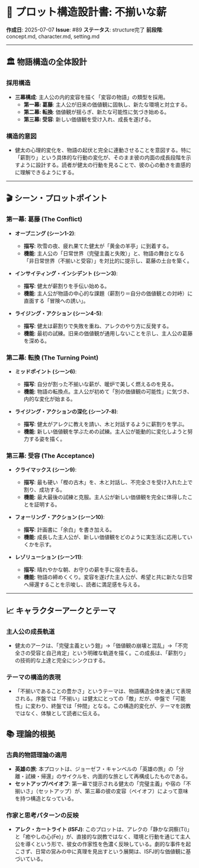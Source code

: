 # 📖 プロット構造設計書: 不揃いな薪

**作成日**: 2025-07-07
**Issue**: #89
**ステータス**: structure完了
**前段階**: concept.md, character.md, setting.md

---

## 🏛️ 物語構造の全体設計

### 採用構造
*   **三幕構成**: 主人公の内的変容を描く「変容の物語」の類型を採用。
    *   **第一幕: 葛藤**: 主人公が旧来の価値観に固執し、新たな環境と対立する。
    *   **第二幕: 転換**: 価値観が揺らぎ、新たな可能性に気づき始める。
    *   **第三幕: 受容**: 新しい価値観を受け入れ、成長を遂げる。

### 構造的意図
*   健太の心理的変化を、物語の起伏と完全に連動させることを意図する。特に「薪割り」という具体的な行動の変化が、そのまま彼の内面の成長段階を示すように設計する。読者が健太の行動を見ることで、彼の心の動きを直感的に理解できるようにする。

---

## 🎬 シーン・プロットポイント

### 第一幕: 葛藤 (The Conflict)

*   **オープニング (シーン1-2)**: 
    *   **描写**: 吹雪の夜、疲れ果てた健太が「黄金の羊亭」に到着する。
    *   **機能**: 主人公の「日常世界（完璧主義と失敗）」と、物語の舞台となる「非日常世界（不揃いと受容）」を対比的に提示し、葛藤の土台を築く。

*   **インサイティング・インシデント (シーン3)**:
    *   **描写**: 健太が薪割りを手伝い始める。
    *   **機能**: 主人公が物語の中心的な課題（薪割り＝自分の価値観との対峙）に直面する「冒険への誘い」。

*   **ライジング・アクション (シーン4-5)**:
    *   **描写**: 健太は薪割りで失敗を重ね、アレクのやり方に反発する。
    *   **機能**: 最初の試練。旧来の価値観が通用しないことを示し、主人公の葛藤を深める。

### 第二幕: 転換 (The Turning Point)

*   **ミッドポイント (シーン6)**:
    *   **描写**: 自分が割った不揃いな薪が、暖炉で美しく燃えるのを見る。
    *   **機能**: 物語の転換点。主人公が初めて「別の価値観の可能性」に気づき、内的な変化が始まる。

*   **ライジング・アクションの深化 (シーン7-8)**:
    *   **描写**: 健太がアレクに教えを請い、木と対話するように薪割りを学ぶ。
    *   **機能**: 新しい価値観を学ぶための試練。主人公が能動的に変化しようと努力する姿を描く。

### 第三幕: 受容 (The Acceptance)

*   **クライマックス (シーン9)**:
    *   **描写**: 最も硬い「樫の古木」を、木と対話し、不完全さを受け入れた上で割り、成功する。
    *   **機能**: 最大最後の試練と克服。主人公が新しい価値観を完全に体得したことを証明する。

*   **フォーリング・アクション (シーン10)**:
    *   **描写**: 計画書に「余白」を書き加える。
    *   **機能**: 成長した主人公が、新しい価値観をどのように実生活に応用していくかを示す。

*   **レゾリューション (シーン11)**:
    *   **描写**: 晴れやかな朝、お守りの薪を手に宿を去る。
    *   **機能**: 物語の締めくくり。変容を遂げた主人公が、希望と共に新たな日常へ帰還することを示唆し、読者に満足感を与える。

---

## 📈 キャラクターアークとテーマ

### 主人公の成長軌道
*   健太のアークは、「完璧主義という鎧」→「価値観の崩壊と混乱」→「不完全さの受容と自己肯定」という明確な軌道を描く。この成長は、「薪割り」の技術的な上達と完全にシンクロする。

### テーマの構造的表現
*   「不揃いであることの豊かさ」というテーマは、物語構造全体を通じて表現される。序盤では「不揃い」は健太にとっての「敵」だが、中盤で「可能性」に変わり、終盤では「仲間」となる。この構造的変化が、テーマを説教ではなく、体験として読者に伝える。

## 📚 理論的根拠

### 古典的物語理論の適用
*   **英雄の旅**: 本プロットは、ジョーゼフ・キャンベルの「英雄の旅」の「分離・試練・帰還」のサイクルを、内面的な旅として再構成したものである。
*   **セットアップ/ペイオフ**: 第一幕で提示される健太の「完璧主義」や宿の「不揃いさ」（セットアップ）が、第三幕の彼の変容（ペイオフ）によって意味を持つ構造となっている。

### 作家と思考パターンの反映
*   **アレク・カートライト (ISFJ)**: このプロットは、アレクの「静かな洞察(Ti)」と「癒やしの心(Fe)」が、直接的な説教ではなく、環境と行動を通じて主人公を導くという形で、彼女の作家性を色濃く反映している。劇的な事件を起こさず、日常の営みの中に真理を見出すという展開は、ISFJ的な価値観に基づいている。
